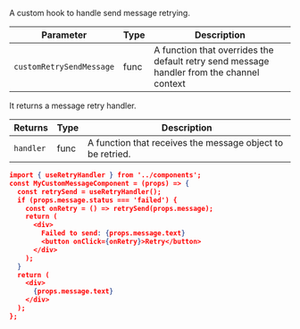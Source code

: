 A custom hook to handle send message retrying.

| Parameter                | Type | Description                                                                                |
| ------------------------ | ---- | ------------------------------------------------------------------------------------------ |
| `customRetrySendMessage` | func | A function that overrides the default retry send message handler from the channel context |

It returns a message retry handler.

| Returns   | Type | Description                                                |
| --------- | ---- | ---------------------------------------------------------- |
| `handler` | func | A function that receives the message object to be retried. |

```json
import { useRetryHandler } from '../components';
const MyCustomMessageComponent = (props) => {
  const retrySend = useRetryHandler();
  if (props.message.status === 'failed') {
    const onRetry = () => retrySend(props.message);
    return (
      <div>
        Failed to send: {props.message.text}
        <button onClick={onRetry}>Retry</button>
      </div>
    );
  }
  return (
    <div>
      {props.message.text}
    </div>
  );
};
```

